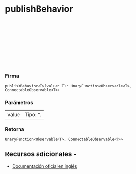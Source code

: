 <div class="page-heading">

# publishBehavior

<a target="_blank" href="https://github.com/ReactiveX/rxjs/blob/master/src/internal/operators/publishBehavior.ts">
<svg>
  <use xlink:href="/assets/icons/github.svg#github"></use>
</svg>
</a>
</div>

### Firma

`publishBehavior<T>(value: T): UnaryFunction<Observable<T>, ConnectableObservable<T>>`

### Parámetros

<table>
<tr><td>value</td><td>Tipo: <code>T</code>.</td></tr>
</table>

### Retorna

`UnaryFunction<Observable<T>, ConnectableObservable<T>>`

## Recursos adicionales -

- [Documentación oficial en inglés](https://rxjs.dev/api/operators/publishBehavior)
